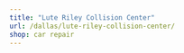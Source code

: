 ```yaml
---
title: "Lute Riley Collision Center"
url: /dallas/lute-riley-collision-center/
shop: car repair
---
```

